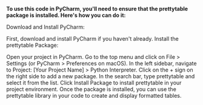 **To use this code in PyCharm, you'll need to ensure that the prettytable package is installed. Here's how you can do it:**

Download and Install PyCharm:

First, download and install PyCharm if you haven't already.
Install the prettytable Package:

Open your project in PyCharm.
Go to the top menu and click on File > Settings (or PyCharm > Preferences on macOS).
In the left sidebar, navigate to Project: [Your Project Name] > Python Interpreter.
Click on the + sign on the right side to add a new package.
In the search bar, type prettytable and select it from the list.
Click Install Package to install prettytable in your project environment.
Once the package is installed, you can use the prettytable library in your code to create and display formatted tables.
